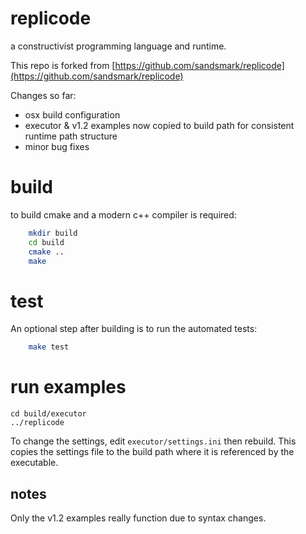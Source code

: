 replicode
=========

a constructivist programming language and runtime.

This repo is forked from [https://github.com/sandsmark/replicode](https://github.com/sandsmark/replicode)

Changes so far:

- osx build configuration
- executor & v1.2 examples now copied to build path for consistent runtime path structure
- minor bug fixes

# build

to build cmake and a modern c++ compiler is required:

```bash
    mkdir build
    cd build
    cmake ..
    make
```

# test
An optional step after building is to run the automated tests:

```bash
    make test
```

# run examples

    cd build/executor
    ../replicode

To change the settings, edit `executor/settings.ini` then rebuild. This copies the settings file to the build path where it is referenced by the executable.


## notes

Only the v1.2 examples really function due to syntax changes.
